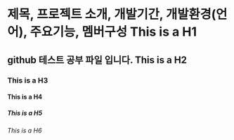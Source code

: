 # 제목, 프로젝트 소개, 개발기간, 개발환경(언어), 주요기능, 멤버구성 This is a H1
## github 테스트 공부 파일 입니다. This is a H2
### This is a H3
#### This is a H4
##### This is a H5
###### This is a H6
